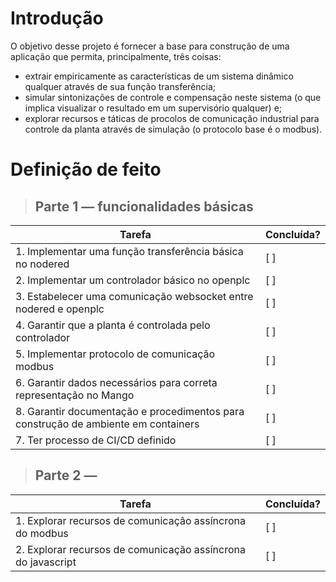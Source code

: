 # Introdução

O objetivo desse projeto é fornecer a base para construção de uma aplicação que permita, principalmente, três coisas:

- extrair empiricamente as características de um sistema dinâmico qualquer através de sua função transferência;
- simular sintonizações de controle e compensação neste sistema (o que implica visualizar o resultado em um supervisório qualquer) e;
- explorar recursos e táticas de procolos de comunicação industrial para controle da planta através de simulação (o protocolo base é o modbus).


# Definição de feito

> ## Parte 1 — funcionalidades básicas

| Tarefa                                                                             | Concluída? |
| ---------------------------------------------------------------------------------- | ---------- |
| 1. Implementar uma função transferência básica no nodered                          | [ ]        |
| 2. Implementar um controlador básico no openplc                                    | [ ]        |
| 3. Estabelecer uma comunicação websocket entre nodered e openplc                   | [ ]        |
| 4. Garantir que a planta é controlada pelo controlador                             | [ ]        |
| 5. Implementar protocolo de comunicação modbus                                     | [ ]        |
| 6. Garantir dados necessários para correta representação no Mango                  | [ ]        |
| 8. Garantir documentação e procedimentos para construção de ambiente em containers | [ ]        |
| 7. Ter processo de CI/CD definido                                                  | [ ]        |

> ## Parte 2 — 

| Tarefa                                                       | Concluída? |
| ------------------------------------------------------------ | ---------- |
| 1. Explorar recursos de comunicação assíncrona do modbus     | [ ]        |
| 2. Explorar recursos de comunicação assíncrona do javascript | [ ]        |



